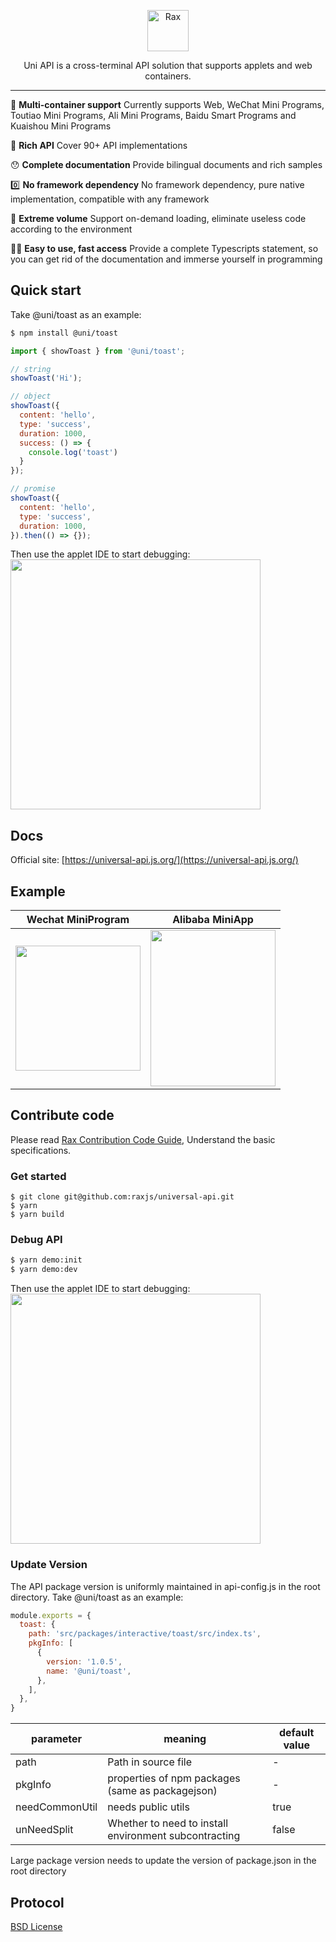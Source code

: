<p align="center">
  <a href="https://universal-api.js.org/">
    <img alt="Rax" src="https://img.alicdn.com/imgextra/i3/O1CN01lt5FH71VubB3j3Okd_!!6000000002713-2-tps-412-412.png" width="66">
  </a>
</p>

<p align="center">
Uni API is a cross-terminal API solution that supports applets and web containers.
</p>

---

🎉 **Multi-container support** Currently supports Web, WeChat Mini Programs, Toutiao Mini Programs, Ali Mini Programs, Baidu Smart Programs and Kuaishou Mini Programs

🐂 **Rich API** Cover 90+ API implementations

😯 **Complete documentation** Provide bilingual documents and rich samples

0️⃣ **No framework dependency** No framework dependency, pure native implementation, compatible with any framework

🚀 **Extreme volume** Support on-demand loading, eliminate useless code according to the environment

👍🏻 **Easy to use, fast access** Provide a complete Typescripts statement, so you can get rid of the documentation and immerse yourself in programming

## Quick start

Take @uni/toast as an example:

```bash
$ npm install @uni/toast
```

```js
import { showToast } from '@uni/toast';

// string
showToast('Hi');

// object
showToast({
  content: 'hello',
  type: 'success',
  duration: 1000,
  success: () => {
    console.log('toast')
  }
});

// promise
showToast({
  content: 'hello',
  type: 'success',
  duration: 1000,
}).then(() => {});
```

Then use the applet IDE to start debugging:
<img height="400" src="https://gw.alicdn.com/imgextra/i3/O1CN01oVy1Sl1iPXLdviD7x_!!6000000004405-2-tps-3584-2240.png">

## Docs
Official site: [https://universal-api.js.org/](https://universal-api.js.org/)

## Example
|Wechat MiniProgram|Alibaba MiniApp|
|--------|----------|
|<img src="https://img.alicdn.com/imgextra/i1/O1CN01upA1bP1CxpGb8qLPp_!!6000000000148-0-tps-662-662.jpg" width="200" height="200" />|<img src="https://gw.alicdn.com/imgextra/i3/O1CN01Ca6t2Q2AEpIXh4r0u_!!6000000008172-0-tps-1540-1906.jpg" width="200" height="250" />|

## Contribute code
Please read [Rax Contribution Code Guide](https://github.com/alibaba/rax/wiki/CONTRIBUTING), Understand the basic specifications.

### Get started

```
$ git clone git@github.com:raxjs/universal-api.git
$ yarn
$ yarn build
```

### Debug API

```bash
$ yarn demo:init
$ yarn demo:dev
```
Then use the applet IDE to start debugging:
<img height="400" src="https://gw.alicdn.com/imgextra/i3/O1CN01qDANFg1QRDiWoHzHr_!!6000000001972-0-tps-2048-1418.jpg">

### Update Version

The API package version is uniformly maintained in api-config.js in the root directory. Take @uni/toast as an example:

```js
module.exports = {
  toast: {
    path: 'src/packages/interactive/toast/src/index.ts',
    pkgInfo: [
      {
        version: '1.0.5',
        name: '@uni/toast',
      },
    ],
  },
}
```

| parameter | meaning | default value |
|----|----|----|
|path| Path in source file| -|
|pkgInfo| properties of npm packages (same as packagejson) | -|
|needCommonUtil| needs public utils| true|
|unNeedSplit| Whether to need to install environment subcontracting| false|

Large package version needs to update the version of package.json in the root directory

## Protocol

[BSD License](https://github.com/raxjs/miniapp/blob/master/LICENSE)